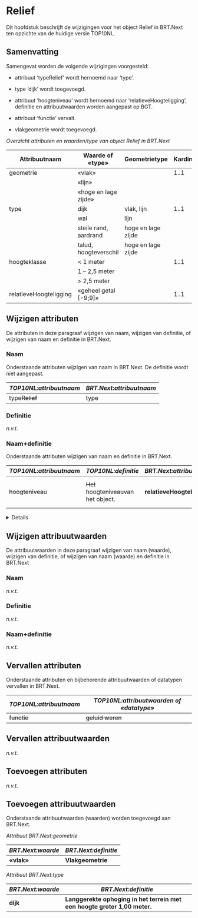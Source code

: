 Relief
======

Dit hoofdstuk beschrijft de wijzigingen voor het object Relief in BRT.Next ten
opzichte van de huidige versie TOP10NL.

Samenvatting
------------

Samengevat worden de volgende wijzigingen voorgesteld:

-   attribuut ‘typeRelief’ wordt hernoemd naar ‘type’.

-   type ‘dijk’ wordt toegevoegd.

-   attribuut ‘hoogteniveau’ wordt hernoemd naar ‘relatieveHoogteligging’,
    definitie en attribuutwaarden worden aangepast op BGT.

-   attribuut ‘functie’ vervalt.

-   vlakgeometrie wordt toegevoegd.

*Overzicht attributen en waarden/type van object Relief in BRT.Next*

| Attribuutnaam          | Waarde of «type»     | Geometrietype      | Kardinaliteit |
|------------------------|------------------------|--------------------|---------------|
| geometrie              | «vlak»                 |                    | 1..1          |
|                        | «lijn»                 |                    |               |
|                        | «hoge en lage zijde»   |                    |               |
| type                   | dijk                   | vlak, lijn         | 1..1          |
|                        | wal                    | lijn               |               |
|                        | steile rand, aardrand  | hoge en lage zijde |               |
|                        | talud, hoogteverschil  | hoge en lage zijde |               |
| hoogteklasse           | \< 1 meter             |                    | 1..1          |
|                        | 1 – 2,5 meter          |                    |               |
|                        | \> 2,5 meter           |                    |               |
| relatieveHoogteligging | «geheel getal [-9;9]»  |                    | 1..1          |

Wijzigen attributen
-------------------

De attributen in deze paragraaf wijzigen van naam, wijzigen van definitie, of
wijzigen van naam en definitie in BRT.Next.

### Naam

Onderstaande attributen wijzigen van naam in BRT.Next. De definitie wordt niet
aangepast.

| *TOP10NL:attribuutnaam* | *BRT.Next:attribuutnaam* |
|-------------------------|--------------------------|
| type~~Relief~~      | type                     |

### Definitie

*n.v.t.*

### Naam+definitie

Onderstaande attributen wijzigen van naam en definitie in BRT.Next.

| *TOP10NL:attribuutnaam* | *TOP10NL:definitie*                             | *BRT.Next:attribuutnaam*       | *BRT.Next:definitie*                                    |
|-------------------------|-------------------------------------------------|--------------------------------|---------------------------------------------------------|
| ~~hoogteniveau~~    | ~~Het~~ hoogte~~niveau~~van het object. | **relatieveHoogteligging** | **Aanduiding voor de relatieve** hoogte van het object. |

<details class="note">
Het bereik van hoogteniveau|relatieveHoogteligging wijzigt van een geheel
getal kleiner of gelijk aan 0 naar geheel getal van -9 tot en met 9.
</details>

Wijzigen attribuutwaarden
-------------------------

De attribuutwaarden in deze paragraaf wijzigen van naam (waarde), wijzigen van
definitie, of wijzigen van naam (waarde) en definitie in BRT.Next

### Naam

*n.v.t.*

### Definitie

*n.v.t.*

### Naam+definitie

*n.v.t.*

Vervallen attributen
--------------------

Onderstaande attributen en bijbehorende attribuutwaarden of datatypen vervallen
in BRT.Next.

| *TOP10NL:attribuutnaam* | *TOP10NL:attribuutwaarden of «datatype»* |
|-------------------------|------------------------------------------|
| ~~functie~~         | ~~geluid weren~~                     |

Vervallen attribuutwaarden
--------------------------

*n.v.t.*

Toevoegen attributen
--------------------

*n.v.t.*

Toevoegen attribuutwaarden
--------------------------

Onderstaande attribuutwaarden (waarden) worden toegevoegd aan BRT.Next.

*Attribuut BRT.Next:geometrie*

| *BRT.Next:waarde* | *BRT.Next:definitie* |
|-------------------|----------------------|
| **«vlak»**        | **Vlakgeometrie**    |

*Attribuut BRT.Next:type*

| *BRT.Next:waarde* | *BRT.Next:definitie*                                                      |
|-------------------|---------------------------------------------------------------------------|
| **dijk**          | **Langgerekte ophoging in het terrein met een hoogte groter 1,00 meter.** |
